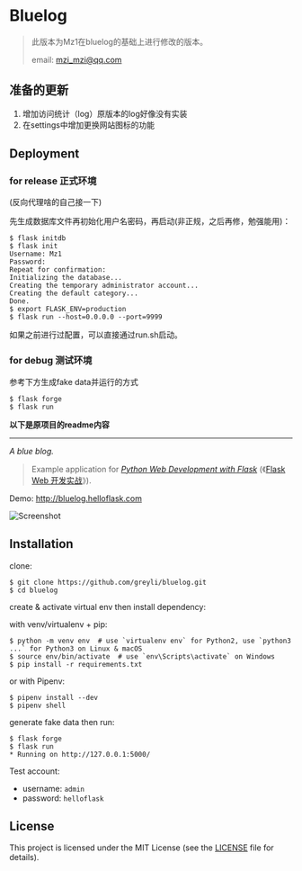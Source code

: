 # Bluelog

> 此版本为Mz1在bluelog的基础上进行修改的版本。
>
> email: mzi_mzi@qq.com

## 准备的更新

1. 增加访问统计（log）原版本的log好像没有实装
2. 在settings中增加更换网站图标的功能



## Deployment

### for release 正式环境

(反向代理啥的自己接一下)

先生成数据库文件再初始化用户名密码，再启动(非正规，之后再修，勉强能用)：

```
$ flask initdb
$ flask init
Username: Mz1
Password:
Repeat for confirmation:
Initializing the database...
Creating the temporary administrator account...
Creating the default category...
Done.
$ export FLASK_ENV=production
$ flask run --host=0.0.0.0 --port=9999
```

如果之前进行过配置，可以直接通过run.sh启动。



### for debug 测试环境

参考下方生成fake data并运行的方式

```
$ flask forge
$ flask run
```







**以下是原项目的readme内容**

<hr />

*A blue blog.*

> Example application for *[Python Web Development with Flask](https://helloflask.com/en/book/1)* (《[Flask Web 开发实战](https://helloflask.com/book/1)》).

Demo: http://bluelog.helloflask.com

![Screenshot](https://helloflask.com/screenshots/bluelog.png)

## Installation

clone:
```
$ git clone https://github.com/greyli/bluelog.git
$ cd bluelog
```
create & activate virtual env then install dependency:

with venv/virtualenv + pip:
```
$ python -m venv env  # use `virtualenv env` for Python2, use `python3 ...` for Python3 on Linux & macOS
$ source env/bin/activate  # use `env\Scripts\activate` on Windows
$ pip install -r requirements.txt
```
or with Pipenv:
```
$ pipenv install --dev
$ pipenv shell
```
generate fake data then run:
```
$ flask forge
$ flask run
* Running on http://127.0.0.1:5000/
```

Test account:

* username: `admin`
* password: `helloflask`

## License

This project is licensed under the MIT License (see the
[LICENSE](LICENSE) file for details).